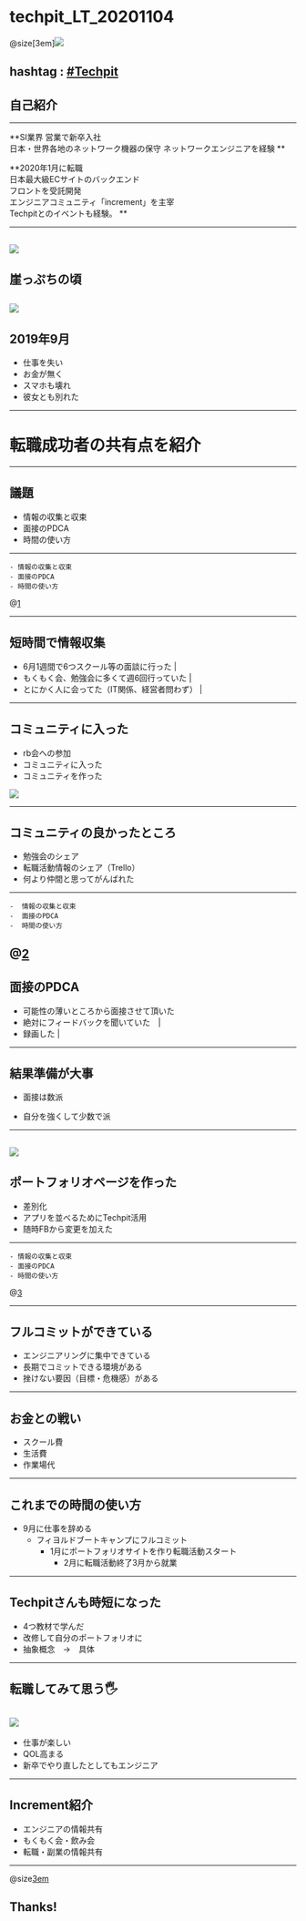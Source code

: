 #  techpit_LT_20201104

@size[3em]![](https://avatars1.githubusercontent.com/u/45118406?s=100&u=7a8a177afc05cd1abd42bbe0b4bc53fdf4d56afa&v=4)

hashtag : [#Techpit](https://twitter.com/intent/tweet?text=&hashtags=Techpit)
---
## 自己紹介
---
**SI業界 営業で新卒入社  
日本・世界各地のネットワーク機器の保守
ネットワークエンジニアを経験  **
  
**2020年1月に転職  
日本最大級ECサイトのバックエンド  
フロントを受託開発  
エンジニアコミュニティ「increment」を主宰  
Techpitとのイベントも経験。  **

---
![](https://cdn.clipkit.co/tenants/591/item_images/images/000/015/585/large/ccee50af-a225-4827-a493-926f9a2f6326.png?1603420305)
---
## 崖っぷちの頃
![](assets/img/ponyo005.jpg)
---
## 2019年9月
- 仕事を失い
- お金が無く
- スマホも壊れ
- 彼女とも別れた
---
# 転職成功者の共有点を紹介

---
## 議題

- 情報の収集と収束
- 面接のPDCA
- 時間の使い方

---
```
- 情報の収集と収束
- 面接のPDCA
- 時間の使い方
```
@[1]()

---
## 短時間で情報収集
- 6月1週間で6つスクール等の面談に行った |
- もくもく会、勉強会に多くて週6回行っていた |
- とにかく人に会ってた（IT関係、経営者問わず） |
---
## コミュニティに入った
- rb会への参加
- コミュニティに入った
- コミュニティを作った  

![](https://increment-yourself.slack.com/files/UQKMMCF6F/F01A27NBA9X/____________________________2020-08-28_22.38.21.png)

---
## コミュニティの良かったところ
- 勉強会のシェア
- 転職活動情報のシェア（Trello）
- 何より仲間と思ってがんばれた
---
```
-  情報の収集と収束
-  面接のPDCA
-  時間の使い方
```
@[2]()
---
## 面接のPDCA
- 可能性の薄いところから面接させて頂いた
- 絶対にフィードバックを聞いていた　|
- 録画した |
---
## 結果準備が大事
- 面接は数派

- 自分を強くして少数で派
---
![](https://i.gyazo.com/da369ef9d418d939bcdab7a6cbd0fdae.png)
---

## ポートフォリオページを作った
- 差別化
- アプリを並べるためにTechpit活用
- 随時FBから変更を加えた

---

```
- 情報の収集と収束
- 面接のPDCA
- 時間の使い方
```
@[3]()

---
## フルコミットができている
- エンジニアリングに集中できている
- 長期でコミットできる環境がある
- 挫けない要因（目標・危機感）がある
---
## お金との戦い
- スクール費
- 生活費
- 作業場代
---
## これまでの時間の使い方
- 9月に仕事を辞める
  - フィヨルドブートキャンプにフルコミット
    - 1月にポートフォリオサイトを作り転職活動スタート
      - 2月に転職活動終了3月から就業
---
## Techpitさんも時短になった
- 4つ教材で学んだ
- 改修して自分のポートフォリオに
- 抽象概念　→　具体
---
## 転職してみて思う🖐

![](assets/img/ponyo024.jpg)
---
- 仕事が楽しい
- QOL高まる
- 新卒でやり直したとしてもエンジニア
---
## Increment紹介
- エンジニアの情報共有
- もくもく会・飲み会
- 転職・副業の情報共有

---

@size[3em](🍷)

## Thanks!


